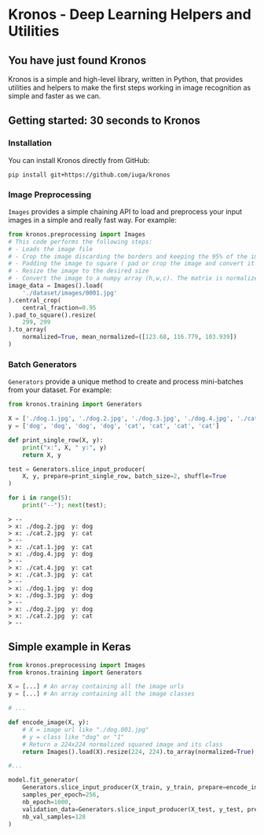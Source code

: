 # Kronos - Deep Learning Helpers and Utilities

## You have just found Kronos
Kronos is a simple and high-level library, written in Python, that provides utilities and helpers to make the first steps working in image recognition as simple and faster as we can.

## Getting started: 30 seconds to Kronos
### Installation
You can install Kronos directly from GitHub:
```
pip install git+https://github.com/iuga/kronos
```

### Image Preprocessing

`Images` provides a simple chaining API to load and preprocess your input images in a simple and really fast way. For example:

```python
from kronos.preprocessing import Images
# This code performs the following steps:
# - Loads the image file
# - Crop the image discarding the borders and keeping the 95% of the image.
# - Padding the image to square ( pad or crop the image and convert it to a square image without change the ratio)
# - Resize the image to the desired size
# - Convert the image to a numpy array (h,w,c). The matrix is normalized (between 0 and 1) and the mean of each channel is substracted
image_data = Images().load(
    './dataset/images/0001.jpg'
).central_crop(
    central_fraction=0.95
).pad_to_square().resize(
    299, 299
).to_array(
    normalized=True, mean_normalized=([123.68, 116.779, 103.939])
)
```

### Batch Generators
`Generators` provide a unique method to create and process mini-batches from your dataset. For example:

```python
from kronos.training import Generators

X = ['./dog.1.jpg', './dog.2.jpg', './dog.3.jpg', './dog.4.jpg', './cat.1.jpg', './cat.2.jpg', './cat.3.jpg', './cat.4.jpg']
y = ['dog', 'dog', 'dog', 'dog', 'cat', 'cat', 'cat', 'cat']

def print_single_row(X, y):
    print("x:", X, " y:", y)
    return X, y

test = Generators.slice_input_producer(
    X, y, prepare=print_single_row, batch_size=2, shuffle=True
)

for i in range(5):
    print("--"); next(test);
```
```
> --
> x: ./dog.2.jpg  y: dog
> x: ./cat.2.jpg  y: cat
> --
> x: ./cat.1.jpg  y: cat
> x: ./dog.4.jpg  y: dog
> --
> x: ./cat.4.jpg  y: cat
> x: ./cat.3.jpg  y: cat
> --
> x: ./dog.1.jpg  y: dog
> x: ./dog.3.jpg  y: dog
> --
> x: ./dog.2.jpg  y: dog
> x: ./cat.2.jpg  y: cat
> --
```

## Simple example in Keras
```python
from kronos.preprocessing import Images
from kronos.training import Generators

X = [...] # An array containing all the image urls
y = [...] # An array containing all the image classes

# ...

def encode_image(X, y):
    # X = image url like "./dog.001.jpg"
    # y = class like "dog" or "1"
    # Return a 224x224 normalized squared image and its class
    return Images().load(X).resize(224, 224).to_array(normalized=True), y

#...

model.fit_generator(
    Generators.slice_input_producer(X_train, y_train, prepare=encode_image, batch_size=32, shuffle=True),
    samples_per_epoch=256,
    nb_epoch=1000,
    validation_data=Generators.slice_input_producer(X_test, y_test, prepare=encode_image, batch_size=32, shuffle=True),
    nb_val_samples=128
)
```
